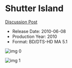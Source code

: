 # Shutter Island

[Discussion Post](https://www.avsforum.com/threads/bass-eq-for-filtered-movies.2995212/post-57408902)

* Release Date: 2010-06-08
* Production Year: 2010
* Format: BD/DTS-HD MA 5.1

![img 0](https://i.imgur.com/sAZ1o2g.jpg)

![img 1](https://i.imgur.com/BppfwJB.jpg)


